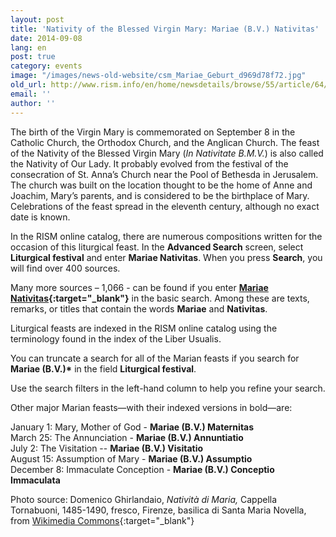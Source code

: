 ```yaml
---
layout: post
title: 'Nativity of the Blessed Virgin Mary: Mariae (B.V.) Nativitas'
date: 2014-09-08
lang: en
post: true
category: events
image: "/images/news-old-website/csm_Mariae_Geburt_d969d78f72.jpg"
old_url: http://www.rism.info/en/home/newsdetails/browse/55/article/64/nativity-of-the-blessed-virgin-mary-mariae-bv-nativitas.html
email: ''
author: ''
---
```


The birth of the Virgin Mary is commemorated on September 8 in the Catholic Church, the Orthodox Church, and the Anglican Church. The feast of the Nativity of the Blessed Virgin Mary (_In Nativitate B.M.V._) is also called the Nativity of Our Lady. It probably evolved from the festival of the consecration of St. Anna’s Church near the Pool of Bethesda in Jerusalem. The church was built on the location thought to be the home of Anne and Joachim, Mary’s parents, and is considered to be the birthplace of Mary. Celebrations of the feast spread in the eleventh century, although no exact date is known.

In the RISM online catalog, there are numerous compositions written for the occasion of this liturgical feast. In the **Advanced Search** screen, select **Liturgical festival** and enter **Mariae Nativitas**. When you press **Search**, you will find over 400 sources.

Many more sources – 1,066 - can be found if you enter **[Mariae Nativitas](https://opac.rism.info/search?View=rism&q=Mariae+Nativitas){:target="_blank"}** in the basic search. Among these are texts, remarks, or titles that contain the words **Mariae** and **Nativitas**.

Liturgical feasts are indexed in the RISM online catalog using the terminology found in the index of the Liber Usualis.

You can truncate a search for all of the Marian feasts if you search for **Mariae (B.V.)\*** in the field **Liturgical festival**.

Use the search filters in the left-hand column to help you refine your search.

Other major Marian feasts—with their indexed versions in bold—are:

January 1:  Mary, Mother of God - **Mariae (B.V.) Maternitas**  
March 25: The Annunciation - **Mariae (B.V.) Annuntiatio**  
July 2: The Visitation -- **Mariae (B.V.) Visitatio**  
August 15: Assumption of Mary - **Mariae (B.V.) Assumptio**  
December 8:  Immaculate Conception - **Mariae (B.V.) Conceptio Immaculata**


Photo source: Domenico Ghirlandaio, _Natività di Maria,_ Cappella Tornabuoni, 1485-1490, fresco, Firenze, basilica di Santa Maria Novella, from [Wikimedia Commons](http://commons.wikimedia.org/wiki/File:Birth_of_St_Mary_in_Santa_Maria_Novella_in_Firenze_by_Domenico_Ghirlandaio.jpg){:target="_blank"}
